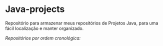 # Java-projects
Repositório para armazenar meus repositórios de Projetos Java, para uma fácil localização e manter organizado.

*Repositórios por ordem cronológica:*

